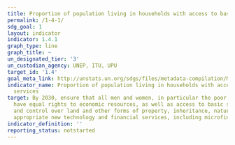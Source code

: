 ```yaml
---
title: Proportion of population living in households with access to basic services
permalink: /1-4-1/
sdg_goal: 1
layout: indicator
indicator: 1.4.1
graph_type: line
graph_title: ~
un_designated_tier: '3'
un_custodian_agency: UNEP, ITU, UPU
target_id: '1.4'
goal_meta_link: http://unstats.un.org/sdgs/files/metadata-compilation/Metadata-Goal-1.pdf
indicator_name: Proportion of population living in households with access to basic
  services
target: By 2030, ensure that all men and women, in particular the poor and the vulnerable,
  have equal rights to economic resources, as well as access to basic services, ownership
  and control over land and other forms of property, inheritance, natural resources,
  appropriate new technology and financial services, including microfinance.
indicator_definition: ''
reporting_status: notstarted
---
```

